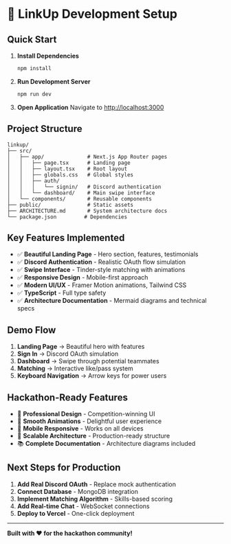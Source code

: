 # 🚀 LinkUp Development Setup

## Quick Start

1. **Install Dependencies**
   ```bash
   npm install
   ```

2. **Run Development Server**
   ```bash
   npm run dev
   ```

3. **Open Application**
   Navigate to [http://localhost:3000](http://localhost:3000)

## Project Structure

```
linkup/
├── src/
│   ├── app/              # Next.js App Router pages
│   │   ├── page.tsx      # Landing page
│   │   ├── layout.tsx    # Root layout
│   │   ├── globals.css   # Global styles
│   │   ├── auth/
│   │   │   └── signin/   # Discord authentication
│   │   └── dashboard/    # Main swipe interface
│   └── components/       # Reusable components
├── public/               # Static assets
├── ARCHITECTURE.md       # System architecture docs
└── package.json         # Dependencies
```

## Key Features Implemented

- ✅ **Beautiful Landing Page** - Hero section, features, testimonials
- ✅ **Discord Authentication** - Realistic OAuth flow simulation
- ✅ **Swipe Interface** - Tinder-style matching with animations
- ✅ **Responsive Design** - Mobile-first approach
- ✅ **Modern UI/UX** - Framer Motion animations, Tailwind CSS
- ✅ **TypeScript** - Full type safety
- ✅ **Architecture Documentation** - Mermaid diagrams and technical specs

## Demo Flow

1. **Landing Page** → Beautiful hero with features
2. **Sign In** → Discord OAuth simulation  
3. **Dashboard** → Swipe through potential teammates
4. **Matching** → Interactive like/pass system
5. **Keyboard Navigation** → Arrow keys for power users

## Hackathon-Ready Features

- 🎨 **Professional Design** - Competition-winning UI
- 🚀 **Smooth Animations** - Delightful user experience  
- 📱 **Mobile Responsive** - Works on all devices
- 🔧 **Scalable Architecture** - Production-ready structure
- 📚 **Complete Documentation** - Architecture diagrams included

## Next Steps for Production

1. **Add Real Discord OAuth** - Replace mock authentication
2. **Connect Database** - MongoDB integration
3. **Implement Matching Algorithm** - Skills-based scoring
4. **Add Real-time Chat** - WebSocket connections
5. **Deploy to Vercel** - One-click deployment

---

**Built with ❤️ for the hackathon community!** 